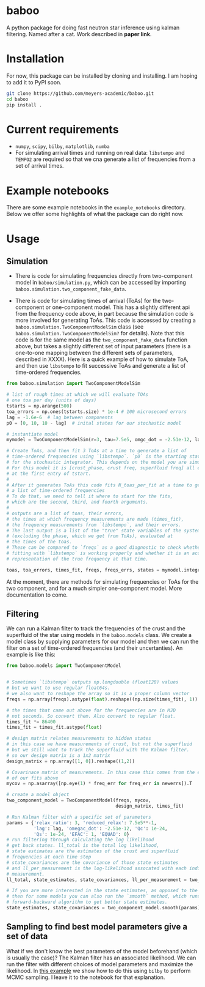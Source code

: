 # baboo
A python package for doing fast neutron star inference using kalman filtering. Named after a cat. Work described in **paper link**.


# Installation

For now, this package can be installed by cloning and installing. I am hoping to add it to PyPI soon.

```bash
git clone https://github.com/meyers-academic/baboo.git
cd baboo
pip install .
```

# Current requirements

* `numpy`, `scipy`, `bilby`, `matplotlib`, `numba`
* For simulating arrival times and running on real data: `libstempo` and `TEMPO2` are required so that we cna generate a list of frequencies from a set of arrival times.

# Example notebooks

There are some example notebooks in the `example_notebooks` directory. Below we offer some highlights of what the package can do right now.

# Usage

## Simulation

* There is code for simulating frequencies directly from two-component model in `baboo/simulation.py`, which can be accessed by importing `baboo.simulation.two_component_fake_data`.

* There is code for simulating times of arrival (ToAs) for the two-component or one-component model. This has a slightly different api from the frequency code above, in part because the simulation code is more involved for generating ToAs. This code is accessed by creating a `baboo.simulation.TwoComponentModelSim` class (see `baboo.simulation.TwoComponentModelSim?` for details). Note that this code is for the same model as the `two_component_fake_data` function above, but takes a slightly different set of input parameters (there is a one-to-one mapping between the different sets of parameters, described in XXXX). Here is a quick example of how to simulate ToA, and then use `libstempo` to fit successive ToAs and generate a list of time-ordered frequencies.

```python
from baboo.simulation import TwoComponentModelSim

# list of rough times at which we will evaluate TOAs
# one toa per day (units of days)
tstarts = np.arange(500) 
toa_errors = np.ones(tstarts.size) * 1e-4 # 100 microsecond errors
lag = -1.6e-6  # lag between components
p0 = [0, 10, 10 - lag]  # inital states for our stochastic model

# instantiate model
mymodel = TwoComponentModelSim(r=3, tau=7.5e5, omgc_dot = -2.51e-12, lag=lag, Qc=1e-24, Qs=1e-24)

# Create ToAs, and then fit 3 ToAs at a time to generate a list of
# time-ordered frequencies using `libstempo`. `p0` is the starting states
# for the stochastic integrator. This depends on the model you are simulating.
# For this model it is [crust_phase, crust freq, superfluid freq] all evaluated 
# at the first entry of tstart. 
# 
# After it generates ToAs this code fits N_toas_per_fit at a time to generate
# a list of time-ordered frequencies
# To do that, we need to tell it where to start for the fits,
# which are the second, third, and fourth arguments.
# 
# outputs are a list of toas, their errors,
# the times at which frequency measurements are made (times_fit),
# the frequency measurements from `libstempo`, and their errors.
# The last output is a list of the "true" state variables of the system
# (excluding the phase, which we get from ToAs), evaluated at
# the times of the toas.
# These can be compared to `freqs` as a good diagnostic to check whether
# fitting with `libstempo` is working properly and whether it is an accurate
# representation of the true frequency at that time.

toas, toa_errors, times_fit, freqs, freqs_errs, states = mymodel.integrate_and_return_frequencies(tstarts, p0[1], omgc_dot, tstarts[0], toa_errors=toa_errors, p0=p0, Ntoas_per_fit=3)
```

At the moment, there are methods for simulating frequencies or ToAs for the two component, and for a much simpler one-component model. More documentation to come.

## Filtering 

We can run a Kalman filter to track the frequencies of the crust and the superfluid of the star using models in the `baboo.models` class. We create a model class by supplying parameters for our model and then we can run the filter on a set of time-ordered frequencies (and their uncertanties).  An example is like this:

```python
from baboo.models import TwoComponentModel


# Sometimes `libstempo` outputs np.longdouble (float128) values
# but we want to use regular float64s.
# we also want to reshape the array so it is a proper column vector
freqs = np.array(freqs).astype(float).reshape((np.size(times_fit), 1))

# the times that came out above for the frequencies are in MJD
# not seconds. So convert them. Also convert to regular float.
times_fit *= 86400
times_fit = times_fit.astype(float)

# design matrix relates measurements to hidden states
# in this case we have measurements of crust, but not the superfluid
# but we still want to track the superfluid with the Kalman filter.
# so our design matrix is a 1x2 matrix
design_matrix = np.array([1, 0]).reshape((1,2))

# Covarinace matrix of measurements. In this case this comes from the errors
# of our fits above
mycov = np.asarray([np.eye(1) * freq_err for freq_err in newerrs]).T

# create a model object
two_component_model = TwoComponentModel(freqs, mycov,
                                        design_matrix, times_fit)

# Run Kalman filter with a specific set of parameters
params = {'relax_ratio': 3, 'reduced_relax': 7.5e5**-1,
          'lag': lag, 'omegac_dot': -2.51e-12, 'Qc': 1e-24,
          'Qs': 1e-24, 'EFAC': 1, 'EQUAD': 0}
# run filtering through calculating the log likelihood
# get back states. ll_total is the total log likelihood,
# state estimates are the estimates of the crust and superfluid
# frequencies at each time step
# state_covariances are the covariance of those state estimates
# and ll_per_measurement is the log-likelihood assocated with each individual
# measurement.
ll_total, state_estimates, state_covariances, ll_per_measurement = two_component_model.loglike(params, return_states=True)

# If you are more interested in the state estimates, as opposed to the likelihood
# then for some models you can also run the `smooth` method, which runs a
# forward-backward algorithm to get better state estimates.
state_estimates, state_covariances = two_component_model.smooth(params).
```

## Sampling to find best model parameters give a set of data

What if we don't know the best parameters of the model beforehand (which is usually the case)? The Kalman filter has an associated likelihood. We can run the filter with different choices of model parameters and maximize the likelihood. In [this example](https://github.com/meyers-academic/baboo/blob/main/notebook_examples/baboo_two_component_example_sim_frequencies.ipynb) we show how to do this using `bilby` to perform MCMC sampling. I leave it to the notebook for that explanation.

